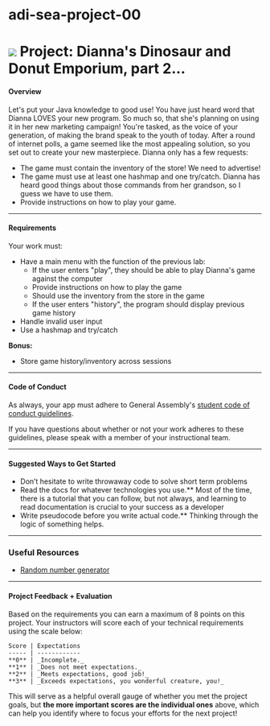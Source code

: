 # adi-sea-project-00

# ![](https://ga-dash.s3.amazonaws.com/production/assets/logo-9f88ae6c9c3871690e33280fcf557f33.png) Project: Dianna's Dinosaur and Donut Emporium, part 2...

#### Overview

Let's put your Java knowledge to good use! You have just heard word that Dianna LOVES your new program. So much so, that she's planning on using it in her new marketing campaign! You're tasked, as the voice of your generation, of making the brand speak to the youth of today. After a round of internet polls, a game seemed like the most appealing solution, so you set out to create your new masterpiece. Dianna only has a few requests:

- The game must contain the inventory of the store! We need to advertise!
- The game must use at least one hashmap and one try/catch. Dianna has heard good things about those commands from her grandson, so I guess we have to use them.
- Provide instructions on how to play your game.

---

#### Requirements

Your work must:

- Have a main menu with the function of the previous lab:
  - If the user enters "play", they should be able to play Dianna's game against the computer
  - Provide instructions on how to play the game
  - Should use the inventory from the store in the game
  - If the user enters "history", the program should display previous game history
- Handle invalid user input
- Use a hashmap and try/catch

**Bonus:**

- Store game history/inventory across sessions

---


#### Code of Conduct

As always, your app must adhere to General Assembly's [student code of conduct guidelines](../../../resources/guidelines/code-of-conduct.md).

If you have questions about whether or not your work adheres to these guidelines, please speak with a member of your instructional team.

---

#### Suggested Ways to Get Started

- Don’t hesitate to write throwaway code to solve short term problems
- Read the docs for whatever technologies you use.** Most of the time, there is a tutorial that you can follow, but not always, and learning to read documentation is crucial to your success as a developer
- Write pseudocode before you write actual code.** Thinking through the logic of something helps.   

---

### Useful Resources

- [Random number generator](https://docs.oracle.com/javase/8/docs/api/java/util/Random.html)

---

#### Project Feedback + Evaluation


Based on the requirements you can earn a maximum of 8 points on this project. Your instructors will score each of your technical requirements using the scale below:

    Score | Expectations
    ----- | ------------
    **0** | _Incomplete._
    **1** | _Does not meet expectations._
    **2** | _Meets expectations, good job!_
    **3** | _Exceeds expectations, you wonderful creature, you!_

 This will serve as a helpful overall gauge of whether you met the project goals, but __the more important scores are the individual ones__ above, which can help you identify where to focus your efforts for the next project!
